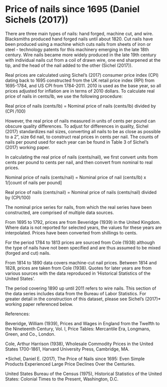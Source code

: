 # Price of nails since 1695 (Daniel Sichels (2017))

There are three main types of nails: hand forged, machine cut, and wire. Blacksmiths produced hand forged nails until about 1820. Cut nails have been produced using a machine which cuts nails from sheets of iron or steel - technology patents for this machinery emerging in the late 18th century. Wire nails became more widely produced in the late 19th century with individual nails cut from a coil of drawn wire, one end sharpened at the tip, and the head of the nail added to the other (Sichel (2017)). 

Real prices are calculated using Sichel’s (2017) consumer price index (CPI) dating back to 1695 constructed from the UK retail price index (RPI) from 1695-1784, and US CPI from 1784-2011. 2010 is used as the base year, so all prices adjusted for inflation are in terms of 2010 dollars. To calculate real price of nails in cents/lb, we use the following procedure:

Real price of nails (cents/lb) = Nominal price of nails (cents/lb) divided by (CPI /100) 

However, the real price of nails measured in units of cents per pound can obscure quality differences. To adjust for differences in quality, Sichel (2017) standardizes nail sizes, converting all nails to be as close as possible to a 2”, size 6d nail, to construct real prices in cents per nail. The counts of nails per pound used for each year can be found in Table 3 of Sichel’s (2017) working paper.

In calculating the real price of nails (cents/nail), we first convert units from cents per pound to cents per nail, and then convert from nominal to real prices. 

Nominal price of nails (cents/nail) = Nominal price of nail (cents/lb) x 1/[count of nails per pound]

Real price of nails (cents/nail) = Nominal price of nails (cents/nail) divided by (CPI/100)

The nominal price series for nails, from which the real series have been constructed, are comprised of multiple data sources. 

From 1695 to 1792, prices are from Beveridge (1939) in the United Kingdom. Where data is not reported for selected years, the values for these years are interpolated. Prices have been converted from shillings to cents. 

For the period 1784 to 1813 prices are sourced from Cole (1938) although the type of nails have not been specified and are thus assumed to be mixed (forged and cut) nails. 

From 1814 to 1890 data covers machine-cut nail prices. Between 1814 and 1828, prices are taken from Cole (1938). Quotes for later years are from various sources with the data reproduced in ‘Historical Statistics of the United States’. 

The period covering 1890 up until 2011 refers to wire nails. This section of the data series includes data from the Bureau of Labor Statistics. 
For greater detail in the construction of this dataset, please see Sichel’s (2017)* working paper referenced below. 

References: 

Beveridge, William (1939), Prices and Wages in England from the Twelfth to the Nineteenth Century, Vol. I, Price Tables: Mercantile Era, Longmans, Green, and Co., London.

Cole, Arthur Harrison (1938), Wholesale Commodity Prices in the United States 1700-1861, Harvard University Press, Cambridge, MA.

*Sichel, Daniel E. (2017), The Price of Nails since 1695: Even Simple Products Experienced Large Price Declines Over the Centuries.

United States Bureau of the Census (1975), Historical Statistics of the United States: Colonial Times to the Present, Washington, D.C.